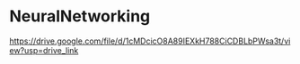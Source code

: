 # NeuralNetworking
https://drive.google.com/file/d/1cMDcicO8A89IEXkH788CiCDBLbPWsa3t/view?usp=drive_link
